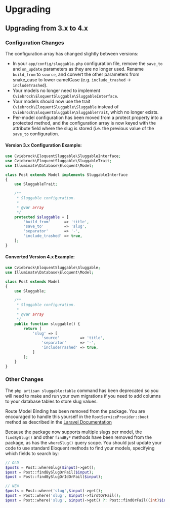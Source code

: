 # Upgrading

## Upgrading from 3.x to 4.x

### Configuration Changes

The configuration array has changed slightly between versions:

* In your `app/config/sluggable.php` configuration file, remove the `save_to` and `on_update` 
  parameters as they are no longer used.  Rename `build_from` to `source`, and convert the other
  parameters from snake_case to lower camelCase (e.g. `include_trashed` -> `includeTrashed`).
* Your models no longer need to implement `Cviebrock\EloquentSluggable\SluggableInterface`.
* Your models should now use the trait `Cviebrock\EloquentSluggable\Sluggable` instead of 
  `Cviebrock\EloquentSluggable\SluggableTrait`, which no longer exists.
* Per-model configuration has been moved from a protect property into a protected method, and 
  the configuration array is now keyed with the attribute field where the slug is stored (i.e. the
  previous value of the `save_to` configuration.
  
#### Version 3.x Configuration Example:
  
```php
use Cviebrock\EloquentSluggable\SluggableInterface;
use Cviebrock\EloquentSluggable\SluggableTrait;
use Illuminate\Database\Eloquent\Model;

class Post extends Model implements SluggableInterface
{
    use SluggableTrait;

    /**
     * Sluggable configuration.
     *
     * @var array
     */
    protected $sluggable = [
        'build_from'      => 'title',
        'save_to'         => 'slug',
        'separator'       => '-',
        'include_trashed' => true,
    ];
}
```

#### Converted Version 4.x Example:

```php
use Cviebrock\EloquentSluggable\Sluggable;
use Illuminate\Database\Eloquent\Model;

class Post extends Model
{
    use Sluggable;

    /**
     * Sluggable configuration.
     *
     * @var array
     */
    public function sluggable() {
        return [
            'slug' => [
                'source'         => 'title',
                'separator'      => '-',
                'includeTrashed' => true,
            ]
        ];
    }
}
```

### Other Changes

The `php artisan sluggable:table` command has been deprecated so you will need to make and run your own 
migrations if you need to add columns to your database tables to store slug values.

Route Model Binding has been removed from the package.  You are encouraged to handle this yourself
in the `RootServiceProvider::boot` method as described in the [Laravel Documentation](https://laravel.com/docs/5.2/routing#route-model-binding)

Because the package now supports multiple slugs per model, the `findBySlug()` and other `findBy*`
methods have been removed from the package, as has the `whereSlug()` query scope.  You should 
just update your code to use standard Eloquent methods to find your models, specifying which 
fields to search by:

```php
// OLD
$posts = Post::whereSlug($input)->get();
$post = Post::findBySlugOrFail($input);
$post = Post::findBySlugOrIdOrFail($input);

// NEW
$posts = Post::where('slug',$input)->get();
$post = Post::where('slug', $input)->firstOrFail();
$post = Post::where('slug', $input)->get() ?: Post::findOrFail((int)$input);
```
